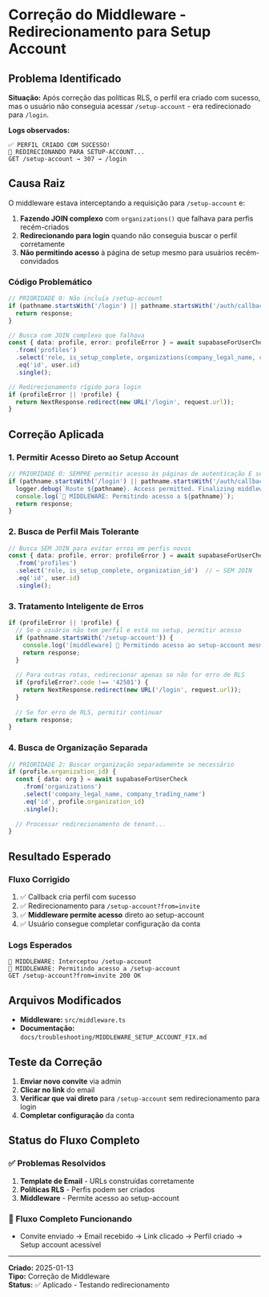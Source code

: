 # Correção do Middleware - Redirecionamento para Setup Account

## Problema Identificado

**Situação:** Após correção das políticas RLS, o perfil era criado com sucesso, mas o usuário não conseguia acessar `/setup-account` - era redirecionado para `/login`.

**Logs observados:**
```
✅ PERFIL CRIADO COM SUCESSO!
🚀 REDIRECIONANDO PARA SETUP-ACCOUNT...
GET /setup-account → 307 → /login
```

## Causa Raiz

O middleware estava interceptando a requisição para `/setup-account` e:

1. **Fazendo JOIN complexo** com `organizations()` que falhava para perfis recém-criados
2. **Redirecionando para login** quando não conseguia buscar o perfil corretamente
3. **Não permitindo acesso** à página de setup mesmo para usuários recém-convidados

### Código Problemático

```typescript
// PRIORIDADE 0: Não incluía /setup-account
if (pathname.startsWith('/login') || pathname.startsWith('/auth/callback')) {
  return response;
}

// Busca com JOIN complexo que falhava
const { data: profile, error: profileError } = await supabaseForUserCheck
  .from('profiles')
  .select('role, is_setup_complete, organizations(company_legal_name, company_trading_name)')
  .eq('id', user.id)
  .single();

// Redirecionamento rígido para login
if (profileError || !profile) {
  return NextResponse.redirect(new URL('/login', request.url));
}
```

## Correção Aplicada

### 1. Permitir Acesso Direto ao Setup Account

```typescript
// PRIORIDADE 0: SEMPRE permitir acesso às páginas de autenticação E setup-account
if (pathname.startsWith('/login') || pathname.startsWith('/auth/callback') || pathname.startsWith('/setup-account')) {
  logger.debug(`Route ${pathname}. Access permitted. Finalizing middleware.`);
  console.log(`🚨 MIDDLEWARE: Permitindo acesso a ${pathname}`);
  return response;
}
```

### 2. Busca de Perfil Mais Tolerante

```typescript
// Busca SEM JOIN para evitar erros em perfis novos
const { data: profile, error: profileError } = await supabaseForUserCheck
  .from('profiles')
  .select('role, is_setup_complete, organization_id')  // ← SEM JOIN
  .eq('id', user.id)
  .single();
```

### 3. Tratamento Inteligente de Erros

```typescript
if (profileError || !profile) {
  // Se o usuário não tem perfil e está no setup, permitir acesso
  if (pathname.startsWith('/setup-account')) {
    console.log('[middleware] 🚨 Permitindo acesso ao setup-account mesmo sem perfil');
    return response;
  }
  
  // Para outras rotas, redirecionar apenas se não for erro de RLS
  if (profileError?.code !== '42501') {
    return NextResponse.redirect(new URL('/login', request.url));
  }
  
  // Se for erro de RLS, permitir continuar
  return response;
}
```

### 4. Busca de Organização Separada

```typescript
// PRIORIDADE 2: Buscar organização separadamente se necessário
if (profile.organization_id) {
  const { data: org } = await supabaseForUserCheck
    .from('organizations')
    .select('company_legal_name, company_trading_name')
    .eq('id', profile.organization_id)
    .single();
    
  // Processar redirecionamento de tenant...
}
```

## Resultado Esperado

### Fluxo Corrigido

1. ✅ Callback cria perfil com sucesso
2. ✅ Redirecionamento para `/setup-account?from=invite`
3. ✅ **Middleware permite acesso** direto ao setup-account
4. ✅ Usuário consegue completar configuração da conta

### Logs Esperados

```
🚨 MIDDLEWARE: Interceptou /setup-account
🚨 MIDDLEWARE: Permitindo acesso a /setup-account
GET /setup-account?from=invite 200 OK
```

## Arquivos Modificados

- **Middleware:** `src/middleware.ts`
- **Documentação:** `docs/troubleshooting/MIDDLEWARE_SETUP_ACCOUNT_FIX.md`

## Teste da Correção

1. **Enviar novo convite** via admin
2. **Clicar no link** do email
3. **Verificar que vai direto** para `/setup-account` sem redirecionamento para login
4. **Completar configuração** da conta

## Status do Fluxo Completo

### ✅ Problemas Resolvidos
1. **Template de Email** - URLs construídas corretamente
2. **Políticas RLS** - Perfis podem ser criados
3. **Middleware** - Permite acesso ao setup-account

### 🎯 Fluxo Completo Funcionando
- Convite enviado → Email recebido → Link clicado → Perfil criado → Setup account acessível

---

**Criado:** 2025-01-13  
**Tipo:** Correção de Middleware  
**Status:** ✅ Aplicado - Testando redirecionamento 